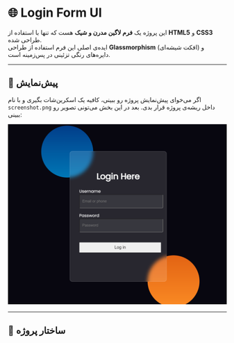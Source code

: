 # 🌐 Login Form UI

این پروژه یک **فرم لاگین مدرن و شیک** هست که تنها با استفاده از **HTML5** و **CSS3** طراحی شده.  
ایده‌ی اصلی این فرم استفاده از طراحی **Glassmorphism** (افکت شیشه‌ای) و دایره‌های رنگی تزئینی در پس‌زمینه است.  

---

## 📸 پیش‌نمایش
اگر می‌خوای پیش‌نمایش پروژه رو ببینی، کافیه یک اسکرین‌شات بگیری و با نام `screenshot.png` داخل ریشه‌ی پروژه قرار بدی. بعد در این بخش می‌تونی تصویر رو ببینی:

![Preview](./Screenshot.png)

---

## 📂 ساختار پروژه

